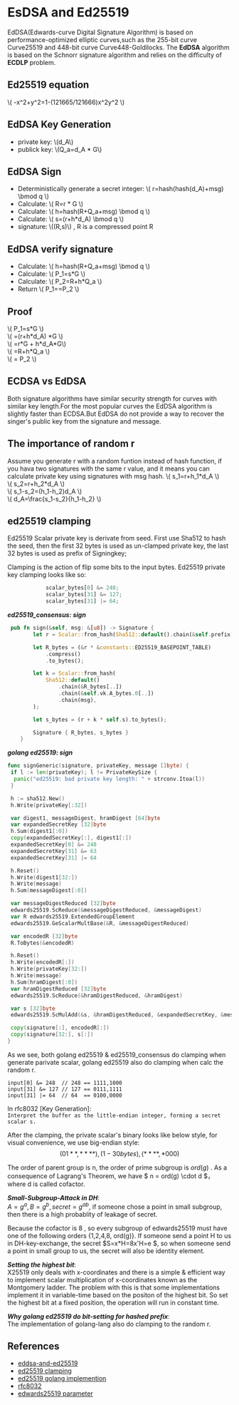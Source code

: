 # EsDSA and Ed25519

EdDSA(Edwards-curve Digital Signature Algorithm) is based on performance-optimized elliptic curves,such as the 255-bit curve Curve25519 and 448-bit curve Curve448-Goldilocks. The **EdDSA** algorithm is based on the Schnorr signature algorithm and relies on the difficulty of **ECDLP** problem.

## Ed25519 equation

\\( -x^2+y^2=1-(121665/121666)x^2y^2 \\)

## EdDSA Key Generation

* private key: \\(d_A\\)
* publick key: \\(Q_a=d_A * G\\)

## EdDSA Sign

* Deterministically generate a secret integer: \\( r=hash(hash(d_A)+msg) \bmod q \\)
* Calculate: \\( R=r * G \\)
* Calculate: \\( h=hash(R+Q_a+msg) \bmod q \\)
* Calculate: \\( s=(r+h*d_A) \bmod q \\)
* signature: \\((R,s)\\) ,  R is a compressed point R

## EdDSA verify signature

* Calculate: \\( h=hash(R+Q_a+msg) \bmod q \\)
* Calculate: \\( P_1=s*G \\)
* Calculate: \\( P_2=R+h*Q_a \\)
* Return \\( P_1==P_2 \\)

## Proof

\\( P_1=s\*G \\)  \
\\( =(r+h\*d_A) \*G \\)   \
\\( =r\*G + h\*d_A\*G\\)   \
\\( =R+h\*Q_a \\)      \
\\( = P_2 \\)

## ECDSA vs EdDSA

Both signature algorithms have similar security strength for curves with similar key length.For the most popular curves the EdDSA algorithm is slightly faster than ECDSA.But EdDSA do not provide a way to recover the singer's public key from the signature and message.

## The importance of random r

Assume you generate r with a random funtion instead of hash function, if you hava two signatures with the same r value, and it means you can calculate private key using signatures with msg hash.
\\( s_1=r+h_1\*d_A \\)    \
\\( s_2=r+h_2\*d_A \\)    \
\\( s_1-s_2=(h_1-h_2)d_A \\)  \
\\( d_A=\frac{s_1-s_2}{h_1-h_2} \\)

## ed25519 clamping

Ed25519 Scalar private key is derivate from seed. First use Sha512 to hash the seed, then the first 32 bytes is used as un-clamped private key, the last 32 bytes is used as prefix of Signingkey;

Clamping is the action of flip some bits to the input bytes. Ed25519 private key clamping looks like so:

```rust
            scalar_bytes[0] &= 248;
            scalar_bytes[31] &= 127;
            scalar_bytes[31] |= 64;
```

**_ed25519_consensus: sign_**

```rust
 pub fn sign(&self, msg: &[u8]) -> Signature {
        let r = Scalar::from_hash(Sha512::default().chain(&self.prefix[..]).chain(msg));

        let R_bytes = (&r * &constants::ED25519_BASEPOINT_TABLE)
            .compress()
            .to_bytes();

        let k = Scalar::from_hash(
            Sha512::default()
                .chain(&R_bytes[..])
                .chain(&self.vk.A_bytes.0[..])
                .chain(msg),
        );

        let s_bytes = (r + k * self.s).to_bytes();

        Signature { R_bytes, s_bytes }
    }
```

**_golang ed25519: sign_**

```go
func signGeneric(signature, privateKey, message []byte) {
 if l := len(privateKey); l != PrivateKeySize {
  panic("ed25519: bad private key length: " + strconv.Itoa(l))
 }

 h := sha512.New()
 h.Write(privateKey[:32])

 var digest1, messageDigest, hramDigest [64]byte
 var expandedSecretKey [32]byte
 h.Sum(digest1[:0])
 copy(expandedSecretKey[:], digest1[:])
 expandedSecretKey[0] &= 248
 expandedSecretKey[31] &= 63
 expandedSecretKey[31] |= 64

 h.Reset()
 h.Write(digest1[32:])
 h.Write(message)
 h.Sum(messageDigest[:0])

 var messageDigestReduced [32]byte
 edwards25519.ScReduce(&messageDigestReduced, &messageDigest)
 var R edwards25519.ExtendedGroupElement
 edwards25519.GeScalarMultBase(&R, &messageDigestReduced)

 var encodedR [32]byte
 R.ToBytes(&encodedR)

 h.Reset()
 h.Write(encodedR[:])
 h.Write(privateKey[32:])
 h.Write(message)
 h.Sum(hramDigest[:0])
 var hramDigestReduced [32]byte
 edwards25519.ScReduce(&hramDigestReduced, &hramDigest)

 var s [32]byte
 edwards25519.ScMulAdd(&s, &hramDigestReduced, &expandedSecretKey, &messageDigestReduced)

 copy(signature[:], encodedR[:])
 copy(signature[32:], s[:])
}
```

As we see, both golang ed25519 & ed25519_consensus do clamping when generate parivate scalar, golang ed25519 also do clamping when calc the random r.

```text
input[0] &= 248  // 248 == 1111,1000
input[31] &= 127 // 127 == 0111,1111
input[31] |= 64  // 64  == 0100,0000
```

In rfc8032 [Key Generation]:  \
 `Interpret the buffer as the little-endian integer, forming a secret scalar s.`

After the clamping, the private scalar's binary looks like below style, for visual convenience, we use big-endian style:
$$ (01**,****), (1-30 bytes) , (****,*000) $$

The order of parent group is n, the order of prime subgroup is $ord(g)$ . As a consequence of Lagrang's Theorem, we have $ n = ord(g) \cdot d $， where d is called cofactor.

**_Small-Subgroup-Attack in DH_**: \
 $A=g^a, B=g^b, secret=g^{ab}$, if someone chose a point in small subgroup, then there is a high probablity of leakage of secret.

 Because the cofactor is 8 , so every subgroup of edwards25519 must have one of the following orders {1,2,4,8, ord(g)}. If someone send a point H to us in DH-key-exchange, the secret $S=x*H=8x'H=e $, so when someone send a point in small group to us, the secret will also be identity element.

**_Setting the highest bit_**: \
X25519 only deals with x-coordinates and there is a simple & efficient way to implement scalar multiplication of x-coordinates known as the Montgomery ladder. The problem with this is that some implementations implement it in variable-time based on the positon of the highest bit. So set the highest bit at a fixed position, the operation will run in constant time.

**_Why golang ed25519 do bit-setting for hashed prefix_**:\
The implementation of golang-lang also do clamping to the random r.

## References

* [eddsa-and-ed25519](https://codeahoy.com/learn/practicalcryptography/digital-signatures/eddsa-and-ed25519/)
* [ed25519 clamping](https://www.jcraige.com/an-explainer-on-ed25519-clamping)
* [ed25519 golang implemention](https://github.com/golang/go/blob/11f92e9dae96939c2d784ae963fa7763c300660b/src/crypto/ed25519/ed25519.go)
* [rfc8032](https://datatracker.ietf.org/doc/html/rfc8032)
* [edwards25519 parameter](https://datatracker.ietf.org/doc/html/rfc7748#section-4.1)
